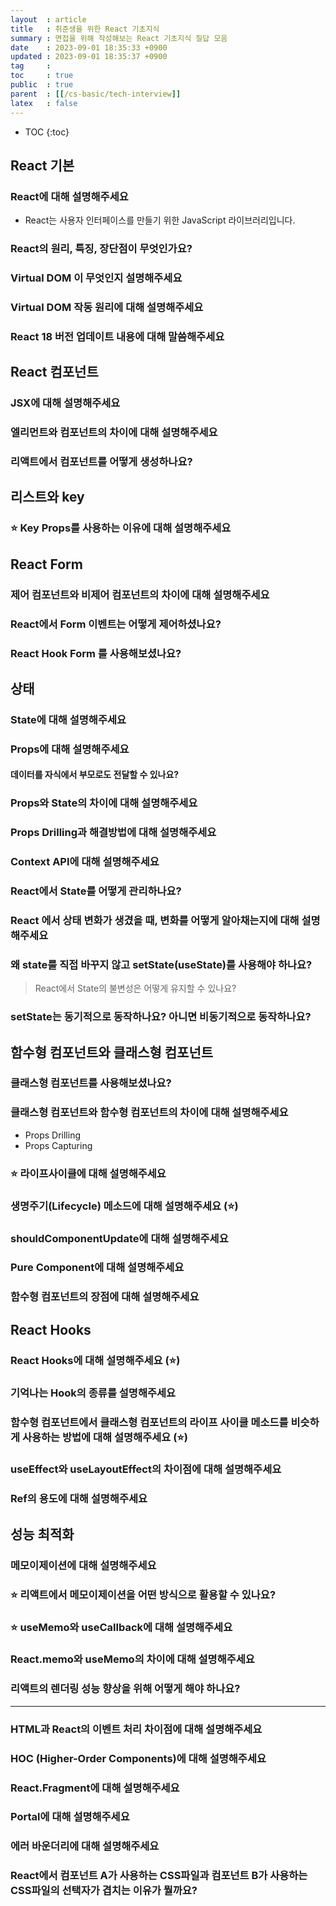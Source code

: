 ```yaml
---
layout  : article
title   : 취준생을 위한 React 기초지식
summary : 면접을 위해 작성해보는 React 기초지식 질답 모음
date    : 2023-09-01 18:35:33 +0900
updated : 2023-09-01 18:35:37 +0900
tag     : 
toc     : true
public  : true
parent  : [[/cs-basic/tech-interview]]
latex   : false
---
```

* TOC
{:toc}

## React 기본

### React에 대해 설명해주세요

* React는 사용자 인터페이스를 만들기 위한 JavaScript 라이브러리입니다.

### React의 원리, 특징, 장단점이 무엇인가요?

### Virtual DOM 이 무엇인지 설명해주세요

### Virtual DOM 작동 원리에 대해 설명해주세요

### React 18 버전 업데이트 내용에 대해 말씀해주세요

## React 컴포넌트

### JSX에 대해 설명해주세요

### 엘리먼트와 컴포넌트의 차이에 대해 설명해주세요

### 리액트에서 컴포넌트를 어떻게 생성하나요?

## 리스트와 key

### ⭐ Key Props를 사용하는 이유에 대해 설명해주세요

## React Form

### 제어 컴포넌트와 비제어 컴포넌트의 차이에 대해 설명해주세요

### React에서 Form 이벤트는 어떻게 제어하셨나요?

### React Hook Form 를 사용해보셨나요?

## 상태

### State에 대해 설명해주세요

### Props에 대해 설명해주세요

#### 데이터를 자식에서 부모로도 전달할 수 있나요?

### Props와 State의 차이에 대해 설명해주세요

### Props Drilling과 해결방법에 대해 설명해주세요

### Context API에 대해 설명해주세요

### React에서 State를 어떻게 관리하나요?

### React 에서 상태 변화가 생겼을 때, 변화를 어떻게 알아채는지에 대해 설명해주세요

### 왜 state를 직접 바꾸지 않고 setState(useState)를 사용해야 하나요?

> React에서 State의 불변성은 어떻게 유지할 수 있나요?

### setState는 동기적으로 동작하나요? 아니면 비동기적으로 동작하나요?

## 함수형 컴포넌트와 클래스형 컴포넌트

### 클래스형 컴포넌트를 사용해보셨나요?

### 클래스형 컴포넌트와 함수형 컴포넌트의 차이에 대해 설명해주세요

* Props Drilling
* Props Capturing

### ⭐ 라이프사이클에 대해 설명해주세요

### 생명주기(Lifecycle) 메소드에 대해 설명해주세요 (⭐)

### shouldComponentUpdate에 대해 설명해주세요

### Pure Component에 대해 설명해주세요

### 함수형 컴포넌트의 장점에 대해 설명해주세요

## React Hooks

### React Hooks에 대해 설명해주세요 (⭐)

### 기억나는 Hook의 종류를 설명해주세요

### 함수형 컴포넌트에서 클래스형 컴포넌트의 라이프 사이클 메소드를 비슷하게 사용하는 방법에 대해 설명해주세요 (⭐)

### useEffect와 useLayoutEffect의 차이점에 대해 설명해주세요

### Ref의 용도에 대해 설명해주세요

## 성능 최적화

### 메모이제이션에 대해 설명해주세요

### ⭐ 리액트에서 메모이제이션을 어떤 방식으로 활용할 수 있나요?

### ⭐ useMemo와 useCallback에 대해 설명해주세요

### React.memo와 useMemo의 차이에 대해 설명해주세요

### 리액트의 렌더링 성능 향상을 위해 어떻게 해야 하나요?

---

### HTML과 React의 이벤트 처리 차이점에 대해 설명해주세요

### HOC (Higher-Order Components)에 대해 설명해주세요

### React.Fragment에 대해 설명해주세요

### Portal에 대해 설명해주세요

### 에러 바운더리에 대해 설명해주세요

### React에서 컴포넌트 A가 사용하는 CSS파일과 컴포넌트 B가 사용하는 CSS파일의 선택자가 겹치는 이유가 뭘까요?
